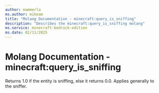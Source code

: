 ```yaml
---
author: mammerla
ms.author: mikeam
title: "Molang Documentation - minecraft:query_is_sniffing"
description: "Describes the minecraft:query_is_sniffing molang"
ms.service: minecraft-bedrock-edition
ms.date: 02/11/2025 
---
```


# Molang Documentation - minecraft:query_is_sniffing

Returns 1.0 if the entity is sniffing, else it returns 0.0. Applies generally to the sniffer.
